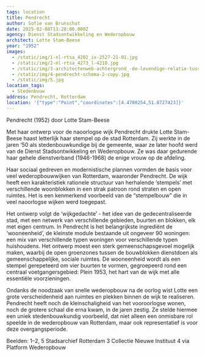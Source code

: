 ```yaml
---
tags: location
title: Pendrecht
author: Sofie van Brunschot
date: 2025-02-08T13:28:00.000Z
agency: Dienst Stadsontwikkeling en Wederopbouw
architect: Lotte Stam-Beese
year: "1952"
images:
  - /static/img/1-nl-rtsa_4202_ix-2527-21-01.jpg
  - /static/img/2-nl-rtsa_4273_l-4210.jpg
  - /static/img/3-architectenweb-achtergrond_-de-levendige-relatie-tussen-nederland-en-het-bauhaus-beeld-12-copyright-het-nieuwe-instituut-rotterdam-archief-lotte-stam-beese-.jpg
  - /static/img/4-pendrecht-schema-2-copy.jpg
  - /static/img/5.jpg
location_tags:
  - Stedenbouw
address: Pendrecht, Rotterdam
location: '{"type":"Point","coordinates":[4.4700254,51.8727423]}'
---
```

Pendrecht (1952) door Lotte Stam-Beese

Met haar ontwerp voor de naoorlogse wijk Pendrecht drukte Lotte Stam-Beese haast letterlijk haar stempel op de stad Rotterdam. Zij werkte in de jaren ‘50 als stedenbouwkundige bij de gemeente, waar ze later hoofd werd van de Dienst Stadsontwikkeling en Wederopbouw. Ze was daar gedurende haar gehele dienstverband (1946-1968) de enige vrouw op de afdeling.

Haar sociaal gedreven en modernistische plannen vormden de basis voor veel wederopbouwwijken van Rotterdam, waaronder Pendrecht. De wijk heeft een karakteristiek rationele structuur van herhalende ‘stempels’ met verschillende woonblokken in een strak patroon rond straten en open ruimtes. Het is een kenmerkend voorbeeld van de “stempelbouw” die in veel naoorlogse wijken werd toegepast.

Het ontwerp volgt de ‘wijkgedachte’ - het idee van de gedecentraliseerde stad, met een netwerk van verschillende gebieden, buurten en blokken, elk met eigen centrum. In Pendrecht is het belangrijkste ingrediënt de ‘wooneenheid’, de kleinste module bestaande uit ongeveer 90 woningen: een mix van verschillende typen woningen voor verschillende typen huishoudens. Het ontwerp moest een sterk gemeenschapsgevoel mogelijk maken, waarbij de open groenzones tussen de bouwblokken dienstdoen als gemeenschappelijke, sociale ruimtes. De wooneenheid wordt als een stempel gerepeteerd om vier buurten te vormen, gegroepeerd rond een centraal voetgangersgebied: Plein 1953, het hart van de wijk met alle essentiële voorzieningen.

Ondanks de noodzaak van snelle wederopbouw na de oorlog wist Lotte een grote verscheidenheid aan ruimtes en plekken binnen de wijk te realiseren. Pendrecht heeft noch de kleinschaligheid van het vooroorlogse wonen, noch de grotere schaal die erna kwam, in de jaren zestig. Ze stelde hiermee een uniek stedenbouwkundig voorbeeld, dat niet alleen een onmisbare rol speelde in de wederopbouw van Rotterdam, maar ook representatief is voor deze overgangsperiode.

Beelden:
1–2, 5 Stadsarchief Rotterdam[](https://www.instagram.com/stadsarchief010/)
3 Collectie Nieuwe Instituut[](https://www.instagram.com/collection_nieuweinstituut/)
4 via Platform Wederopbouw
